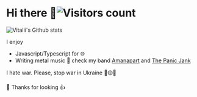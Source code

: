 # Hi there 🦸‍![Visitors count](https://visitor-badge.laobi.icu/badge?page_id=iwnow)

![Vitalii's Github stats](https://github-readme-stats.vercel.app/api?username=iwnow&show_icons=true&theme=dracula)

I enjoy

- Javascript/Typescript for 🌐
- Writing metal music 🎸 check my band [Amanapart](https://open.spotify.com/artist/3U8sKDTPcnxkuYYI2xKN9c?si=7DYWV2h6SWm_ro61dNfpKA) and [The Panic Jank](https://open.spotify.com/artist/1LJKfM20ODEyzW3GTPaL6E?si=_3m7DgZpTUyQvQYXAZrdtg)

I hate war. Please, stop war in Ukraine 🙏🟡🔵

🎉 Thanks for looking 👍
